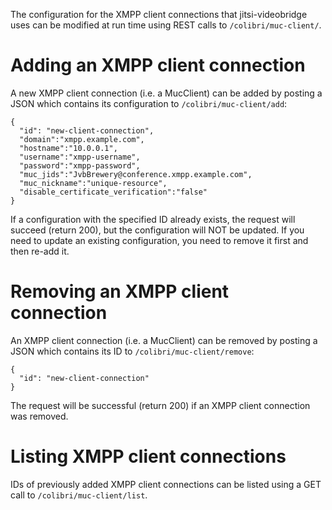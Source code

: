The configuration for the XMPP client connections that jitsi-videobridge uses can be modified at run time using REST calls to `/colibri/muc-client/`.

# Adding an XMPP client connection
A new XMPP client connection (i.e. a MucClient) can be added by posting a JSON which contains its configuration to `/colibri/muc-client/add`:
```
{
  "id": "new-client-connection",
  "domain":"xmpp.example.com",
  "hostname":"10.0.0.1",
  "username":"xmpp-username",
  "password":"xmpp-password",
  "muc_jids":"JvbBrewery@conference.xmpp.example.com",
  "muc_nickname":"unique-resource",
  "disable_certificate_verification":"false"
}
```

If a configuration with the specified ID already exists, the request will succeed (return 200), but the configuration will NOT be updated. If you need to update an existing configuration, you need to remove it first and then re-add it.

# Removing an XMPP client connection
An XMPP client connection (i.e. a MucClient) can be removed by posting a JSON which contains its ID to `/colibri/muc-client/remove`:
```
{
  "id": "new-client-connection"
}
```

The request will be successful (return 200) if an XMPP client connection was removed. 


# Listing XMPP client connections
IDs of previously added XMPP client connections can be listed using a GET call to `/colibri/muc-client/list`.
